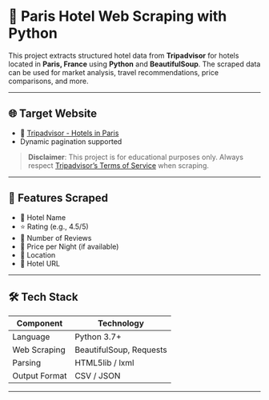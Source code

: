 # 🏨 Paris Hotel Web Scraping with Python

This project extracts structured hotel data from **Tripadvisor** for hotels located in **Paris, France** using **Python** and **BeautifulSoup**. The scraped data can be used for market analysis, travel recommendations, price comparisons, and more.

---

## 🌐 Target Website

- 📍 [Tripadvisor - Hotels in Paris](https://www.tripadvisor.com/Hotels-g187147-Paris_Ile_de_France-Hotels.html)
- Dynamic pagination supported

> **Disclaimer**: This project is for educational purposes only. Always respect [Tripadvisor’s Terms of Service](https://tripadvisor.com/help/terms-of-use) when scraping.

---

## 🧾 Features Scraped

- 🏨 Hotel Name  
- ⭐ Rating (e.g., 4.5/5)  
- 💬 Number of Reviews  
- 💸 Price per Night (if available)  
- 📍 Location  
- 🔗 Hotel URL

---

## 🛠 Tech Stack

| Component     | Technology     |
|---------------|----------------|
| Language       | Python 3.7+    |
| Web Scraping   | BeautifulSoup, Requests |
| Parsing        | HTML5lib / lxml |
| Output Format  | CSV / JSON     |

---



